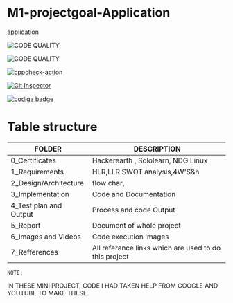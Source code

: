 # M1-projectgoal-Application
application


![CODE QUALITY ](https://api.codiga.io/project/31291/score/svg)

![CODE QUALITY]( https://api.codiga.io/project/31291/status/svg)



[![cppcheck-action](https://github.com/SriramYaswanth/M1-projectgoal-Application/actions/workflows/cppcheck.yml/badge.svg)](https://github.com/SriramYaswanth/M1-projectgoal-Application/actions/workflows/cppcheck.yml)

[![Git Inspector](https://github.com/SriramYaswanth/M1-projectgoal-Application/actions/workflows/git_inspector.yml/badge.svg)](https://github.com/SriramYaswanth/M1-projectgoal-Application/actions/workflows/git_inspector.yml)

<a href="https://app.codiga.io/public/user/github/SriramYaswanth">
   <img src="https://api.codiga.io/public/badge/user/github/SriramYaswanth?style=light" alt="codiga badge" />
</a>

# Table structure
  
   | FOLDER             | DESCRIPTION|
   |--------------------|------------|
   |0_Certificates      | Hackerearth , Sololearn,  NDG Linux |
   |1_Requirements     | HLR,LLR SWOT analysis,4W'S&h|
   |2_Design/Architecture| flow char,  |
   |3_Implementation| Code and Documentation|
   |4_Test plan and Output|Process and code Output|
   |5_Report|Document of whole project|
   |6_Images and Videos| Code execution images|
   |7_Refferences| All referance links which are used to do this project|
   
   
  





    NOTE:
    
IN THESE MINI PROJECT,  CODE I HAD TAKEN HELP FROM GOOGLE AND YOUTUBE TO MAKE THESE 

